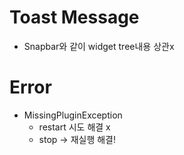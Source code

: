 # Toast Message

- Snapbar와 같이 widget tree내용 상관x

# Error

- MissingPluginException
  - restart 시도 해결 x
  - stop -> 재실행 해결!
